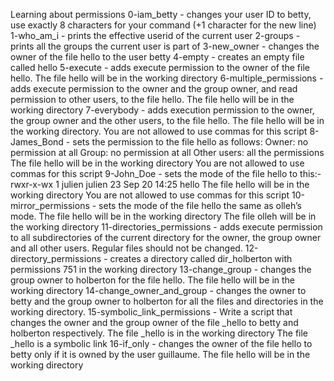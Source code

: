 Learning about permissions
0-iam_betty - changes your user ID to betty, use exactly 8 characters for your command (+1 character for the new line)
1-who_am_i - prints the effective userid of the current user
2-groups - prints all the groups the current user is part of
3-new_owner - changes the owner of the file hello to the user betty
4-empty - creates an empty file called hello
5-execute - adds execute permission to the owner of the file hello. The file hello will be in the working directory
6-multiple_permissions - adds execute permission to the owner and the group owner, and read permission to other users, to the file hello. The file hello will be in the working directory
7-everybody - adds execution permission to the owner, the group owner and the other users, to the file hello. The file hello will be in the working directory. You are not allowed to use commas for this script
8-James_Bond - sets the permission to the file hello as follows:
Owner: no permission at all
Group: no permission at all
Other users: all the permissions
The file hello will be in the working directory You are not allowed to use commas for this script
9-John_Doe - sets the mode of the file hello to this:-rwxr-x-wx 1 julien julien 23 Sep 20 14:25 hello
The file hello will be in the working directory
You are not allowed to use commas for this script
10-mirror_permissions - sets the mode of the file hello the same as olleh’s mode.
The file hello will be in the working directory
The file olleh will be in the working directory
11-directories_permissions - adds execute permission to all subdirectories of the current directory for the owner, the group owner and all other users. Regular files should not be changed.
12-directory_permissions - creates a directory called dir_holberton with permissions 751 in the working directory
13-change_group - changes the group owner to holberton for the file hello. The file hello will be in the working directory
14-change_owner_and_group - changes the owner to betty and the group owner to holberton for all the files and directories in the working directory.
15-symbolic_link_permissions - Write a script that changes the owner and the group owner of the file _hello to betty and holberton respectively.
The file _hello is in the working directory
The file _hello is a symbolic link
16-if_only - changes the owner of the file hello to betty only if it is owned by the user guillaume. The file hello will be in the working directory